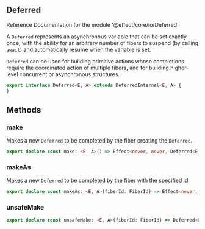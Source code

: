 ## Deferred

Reference Documentation for the module '@effect/core/io/Deferred'

A `Deferred` represents an asynchronous variable that can be set exactly
once, with the ability for an arbitrary number of fibers to suspend (by
calling `await`) and automatically resume when the variable is set.

`Deferred` can be used for building primitive actions whose completions
require the coordinated action of multiple fibers, and for building
higher-level concurrent or asynchronous structures.

```ts
export interface Deferred<E, A> extends DeferredInternal<E, A> {
}
```

## Methods

### make

Makes a new `Deferred` to be completed by the fiber creating the `Deferred`.

```ts
export declare const make: <E, A>() => Effect<never, never, Deferred<E, A>>;
```

### makeAs

Makes a new `Deferred` to be completed by the fiber with the specified id.

```ts
export declare const makeAs: <E, A>(fiberId: FiberId) => Effect<never, never, Deferred<E, A>>;
```

### unsafeMake

```ts
export declare const unsafeMake: <E, A>(fiberId: FiberId) => Deferred<E, A>;
```

